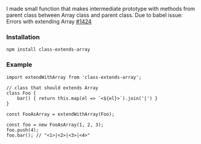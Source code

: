 I made small function that makes intermediate prototype with methods from parent class between Array class and parent class.
Due to babel issue: Errors with extending Array [#1424](https://github.com/babel/babel/issues/1424)

### Installation

    npm install class-extends-array

### Example

	import extendWithArray from 'class-extends-array';

    // class that should extends Array
    class Foo {
        bar() { return this.map(el => `<${el}>`).join('|') }
    }

	const FooAsArray = extendWithArray(Foo);

	const foo = new FooAsArray(1, 2, 3);
	foo.push(4);
	foo.bar(); // "<1>|<2>|<3>|<4>"